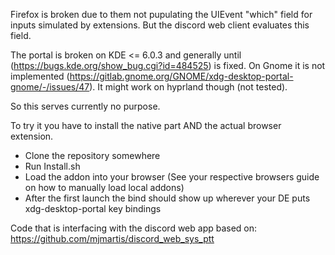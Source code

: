 Firefox is broken due to them not pupulating the UIEvent "which" field for inputs simulated by extensions. But the discord web client evaluates this field.

The portal is broken on KDE <= 6.0.3 and generally until (https://bugs.kde.org/show_bug.cgi?id=484525) is fixed. On Gnome it is not implemented (https://gitlab.gnome.org/GNOME/xdg-desktop-portal-gnome/-/issues/47). It might work on hyprland though (not tested).

So this serves currently no purpose.

To try it you have to install the native part AND the actual browser extension.
- Clone the repository somewhere
- Run Install.sh
- Load the addon into your browser (See your respective browsers guide on how to manually load local addons)
- After the first launch the bind should show up wherever your DE puts xdg-desktop-portal key bindings

Code that is interfacing with the discord web app based on:
https://github.com/mjmartis/discord_web_sys_ptt
